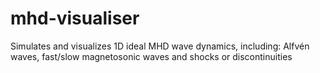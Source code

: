 # mhd-visualiser
Simulates and visualizes 1D  ideal MHD wave dynamics, including:  Alfvén waves, fast/slow magnetosonic waves  and shocks or discontinuities
